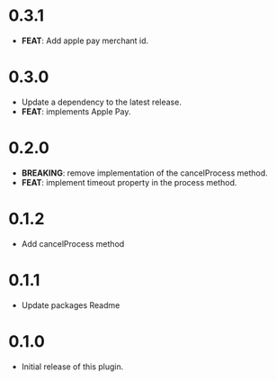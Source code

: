 # 0.3.1

- **FEAT**: Add apple pay merchant id.

# 0.3.0

- Update a dependency to the latest release.
- **FEAT**: implements Apple Pay.

# 0.2.0

- **BREAKING**: remove implementation of the cancelProcess method.
- **FEAT**: implement timeout property in the process method.

# 0.1.2

- Add cancelProcess method

# 0.1.1

- Update packages Readme

# 0.1.0

- Initial release of this plugin.
